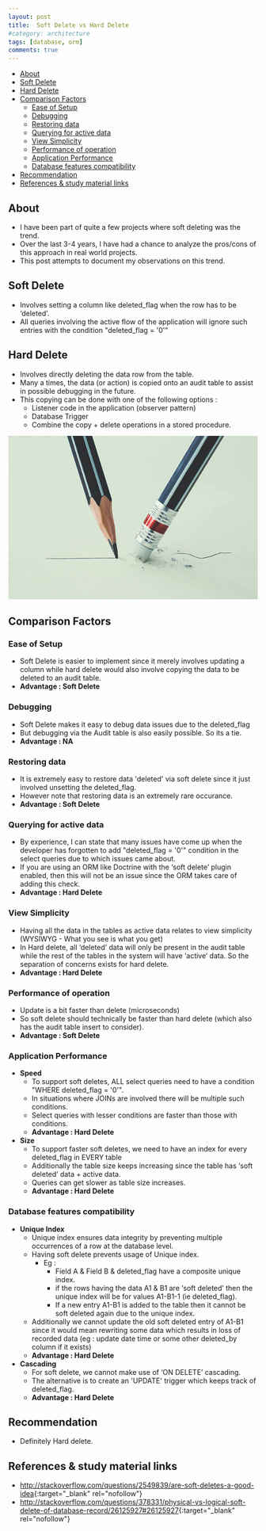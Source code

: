 ```yaml
---
layout: post
title:  Soft Delete vs Hard Delete 
#category: architecture
tags: [database, orm]
comments: true
---  
```

<!-- TOC -->

- [About](#about)
- [Soft Delete](#soft-delete)
- [Hard Delete](#hard-delete)
- [Comparison Factors](#comparison-factors)
  - [Ease of Setup](#ease-of-setup)
  - [Debugging](#debugging)
  - [Restoring data](#restoring-data)
  - [Querying for active data](#querying-for-active-data)
  - [View Simplicity](#view-simplicity)
  - [Performance of operation](#performance-of-operation)
  - [Application Performance](#application-performance)
  - [Database features compatibility](#database-features-compatibility)
- [Recommendation](#recommendation)
- [References & study material links](#references--study-material-links)

<!-- /TOC -->
## About

- I have been part of quite a few projects where soft deleting was the trend.
- Over the last 3-4 years, I have had a chance to analyze the pros/cons of this approach in real world projects.
- This post attempts to document my observations on this trend.

## Soft Delete

- Involves setting a column like deleted_flag when the row has to be ‘deleted’.
- All queries involving the active flow of the application will ignore such entries with the condition "deleted_flag = '0'"

## Hard Delete

- Involves directly deleting the data row from the table.
- Many a times, the data (or action) is copied onto an audit table to assist in possible debugging in the future.
- This copying can be done with one of the following options :
    - Listener code in the application (observer pattern)
    - Database Trigger
    - Combine the copy + delete operations in a stored procedure.

!["Deleting"](/assets/images/pencil_eraser.jpg "Deleting")

## Comparison Factors

### Ease of Setup

- Soft Delete is easier to implement since it merely involves updating a column while hard delete would also involve copying the data to be deleted to an audit table.
- **Advantage : Soft Delete**

### Debugging

- Soft Delete makes it easy to debug data issues due to the deleted_flag
- But debugging via the Audit table is also easily possible. So its a tie.
- **Advantage : NA**

### Restoring data

- It is extremely easy to restore data 'deleted' via soft delete since it just involved unsetting the deleted_flag.
- However note that restoring data is an extremely rare occurance.
- **Advantage : Soft Delete**

### Querying for active data

- By experience, I can state that many issues have come up when the developer has forgotten to add "deleted_flag = '0'" condition in the select queries due to which issues came about. 
- If you are using an ORM like Doctrine with the ‘soft delete’ plugin enabled, then this will not be an issue since the ORM takes care of adding this check.
- **Advantage : Hard Delete**

### View Simplicity

- Having all the data in the tables as active data relates to view simplicity (WYSIWYG - What you see is what you get) 
- In Hard delete, all ‘deleted’ data will only be present in the audit table while the rest of the tables in the system will have ‘active’ data. So the separation of  concerns exists for hard delete.
- **Advantage : Hard Delete**

### Performance of operation

- Update is a bit faster than delete (microseconds) 
- So soft delete should technically be faster than hard delete (which also has the audit table insert to consider). 
- **Advantage : Soft Delete**

### Application Performance

- **Speed**
    - To support soft deletes, ALL select queries need to have a condition "WHERE deleted_flag = '0'".
    - In situations where JOINs are involved there will be multiple such conditions.
    - Select queries with lesser conditions are faster than those with conditions. 
    - **Advantage : Hard Delete**
- **Size**
    - To support faster soft deletes, we need to have an index for every deleted_flag in EVERY table
    - Additionally the table size keeps increasing since the table has ‘soft deleted’ data + active data.
    - Queries can get slower as table size increases.
    - **Advantage : Hard Delete**

### Database features compatibility

- **Unique Index**
    - Unique index ensures data integrity by preventing multiple occurrences of a row at the database level.
    - Having soft delete prevents usage of Unique index. 
        - Eg : 
            - Field A & Field B & deleted_flag have a composite unique index.
            - if the rows  having the data A1 & B1 are ‘soft deleted’ then the unique index will be for values A1-B1-1 (ie deleted_flag).
            - If a new entry A1-B1 is added to the table then it cannot be soft deleted again due to the unique index.
    - Additionally we cannot update the old soft deleted entry of A1-B1 since it would mean rewriting some data which results in loss of recorded data (eg : update date time or some other deleted_by column if it exists)
    - **Advantage : Hard Delete**
- **Cascading**
    - For soft delete, we cannot make use of ‘ON DELETE’ cascading.
    - The alternative is to create an 'UPDATE' trigger which keeps track of deleted_flag.
    - **Advantage : Hard Delete**

## Recommendation

- Definitely Hard delete.

## References & study material links

- <http://stackoverflow.com/questions/2549839/are-soft-deletes-a-good-idea>{:target="_blank" rel="nofollow"}
- <http://stackoverflow.com/questions/378331/physical-vs-logical-soft-delete-of-database-record/26125927#26125927>{:target="_blank" rel="nofollow"}




